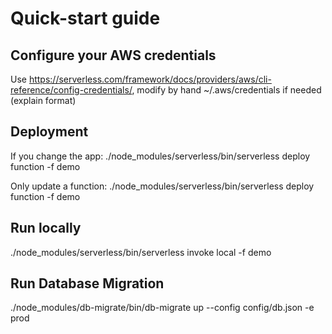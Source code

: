 
# Quick-start guide

## Configure your AWS credentials

Use https://serverless.com/framework/docs/providers/aws/cli-reference/config-credentials/, modify by hand ~/.aws/credentials if needed (explain format)

## Deployment

If you change the app:
./node_modules/serverless/bin/serverless deploy function -f demo

Only update a function:
./node_modules/serverless/bin/serverless deploy function -f demo

## Run locally

./node_modules/serverless/bin/serverless invoke local  -f demo

## Run Database Migration

./node_modules/db-migrate/bin/db-migrate up --config config/db.json -e prod

